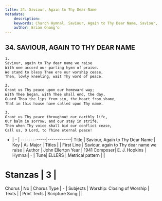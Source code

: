 ```yaml
---
title: 34. Saviour, Again to Thy Dear Name
metadata:
    description: 
    keywords: Church Hymnal, Saviour, Again to Thy Dear Name, Saviour, again to Thy dear name we raise, 
    author: Brian Onang'o
---
```



## 34. SAVIOUR, AGAIN TO THY DEAR NAME

```txt
1.
Saviour, again to Thy dear name we raise 
With one accord our parting hymn of praise. 
We stand to bless Thee ere our worship cease, 
Then, lowly kneeling, wait Thy word of peace. 

2.
Grant us Thy peace upon our homeward way; 
With Thee began, with Thee shall end, the day. 
Guard Thou the lips from sin, the heart from shame, 
That in this house have called upon Thy name. 

3.
Grant us Thy peace throughout our earthly life, 
Our balm in sorrow, and our stay in strife. 
Then when Thy voice shall bid our conflict cease, 
Call us, O Lord, to Thine eternal peace!

```

- |   -  |
-------------|------------|
Title | Saviour, Again to Thy Dear Name |
Key | A♭ Major |
Titles |  |
First Line | Saviour, again to Thy dear name we raise |
Author | John Ellerton
Year | 1941
Composer| E. J. Hopkins |
Hymnal|  - |
Tune| ELLERS |
Metrical pattern | |
# Stanzas | 3 |
Chorus | No |
Chorus Type | - |
Subjects | Worship: Closing of Worship |
Texts |  |
Print Texts | 
Scripture Song |  |
  
